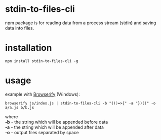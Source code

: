 # stdin-to-files-cli
npm package is for reading data from a process stream (stdin) and saving data into files.

# installation

`npm install stdin-to-files-cli -g`

# usage
example with [Browserify](http://browserify.org/) (Windows):

`browserify js/index.js | stdin-to-files-cli -b "(()=>{" -a "})()" -o a/a.js b/b.js`

where<br>
**-b** - the string which will be appended before data<br>
**-a** - the string which will be appended after data<br>
**-o** - output files separated by space<br>

